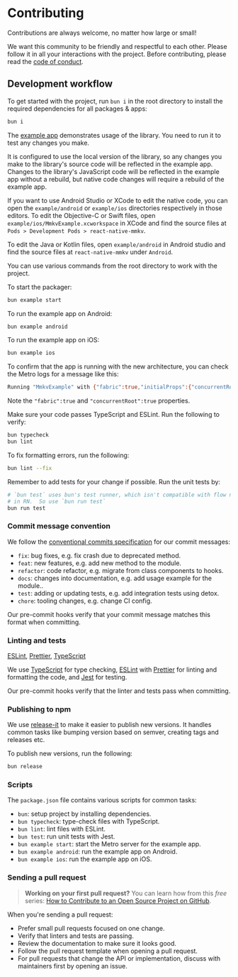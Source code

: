 # Contributing

Contributions are always welcome, no matter how large or small!

We want this community to be friendly and respectful to each other. Please follow it in all your interactions with the project. Before contributing, please read the [code of conduct](./CODE_OF_CONDUCT.md).

## Development workflow

To get started with the project, run `bun i` in the root directory to install the required dependencies for all packages & apps:

```sh
bun i
```

The [example app](/example/) demonstrates usage of the library. You need to run it to test any changes you make.

It is configured to use the local version of the library, so any changes you make to the library's source code will be reflected in the example app. Changes to the library's JavaScript code will be reflected in the example app without a rebuild, but native code changes will require a rebuild of the example app.

If you want to use Android Studio or XCode to edit the native code, you can open the `example/android` or `example/ios` directories respectively in those editors. To edit the Objective-C or Swift files, open `example/ios/MmkvExample.xcworkspace` in XCode and find the source files at `Pods > Development Pods > react-native-mmkv`.

To edit the Java or Kotlin files, open `example/android` in Android studio and find the source files at `react-native-mmkv` under `Android`.

You can use various commands from the root directory to work with the project.

To start the packager:

```sh
bun example start
```

To run the example app on Android:

```sh
bun example android
```

To run the example app on iOS:

```sh
bun example ios
```

To confirm that the app is running with the new architecture, you can check the Metro logs for a message like this:

```sh
Running "MmkvExample" with {"fabric":true,"initialProps":{"concurrentRoot":true},"rootTag":1}
```

Note the `"fabric":true` and `"concurrentRoot":true` properties.

Make sure your code passes TypeScript and ESLint. Run the following to verify:

```sh
bun typecheck
bun lint
```

To fix formatting errors, run the following:

```sh
bun lint --fix
```

Remember to add tests for your change if possible. Run the unit tests by:

```sh
# `bun test` uses bun's test runner, which isn't compatible with flow notation
# in RN.  So use `bun run test`
bun run test
```

### Commit message convention

We follow the [conventional commits specification](https://www.conventionalcommits.org/en) for our commit messages:

- `fix`: bug fixes, e.g. fix crash due to deprecated method.
- `feat`: new features, e.g. add new method to the module.
- `refactor`: code refactor, e.g. migrate from class components to hooks.
- `docs`: changes into documentation, e.g. add usage example for the module..
- `test`: adding or updating tests, e.g. add integration tests using detox.
- `chore`: tooling changes, e.g. change CI config.

Our pre-commit hooks verify that your commit message matches this format when committing.

### Linting and tests

[ESLint](https://eslint.org/), [Prettier](https://prettier.io/), [TypeScript](https://www.typescriptlang.org/)

We use [TypeScript](https://www.typescriptlang.org/) for type checking, [ESLint](https://eslint.org/) with [Prettier](https://prettier.io/) for linting and formatting the code, and [Jest](https://jestjs.io/) for testing.

Our pre-commit hooks verify that the linter and tests pass when committing.

### Publishing to npm

We use [release-it](https://github.com/release-it/release-it) to make it easier to publish new versions. It handles common tasks like bumping version based on semver, creating tags and releases etc.

To publish new versions, run the following:

```sh
bun release
```

### Scripts

The `package.json` file contains various scripts for common tasks:

- `bun`: setup project by installing dependencies.
- `bun typecheck`: type-check files with TypeScript.
- `bun lint`: lint files with ESLint.
- `bun test`: run unit tests with Jest.
- `bun example start`: start the Metro server for the example app.
- `bun example android`: run the example app on Android.
- `bun example ios`: run the example app on iOS.

### Sending a pull request

> **Working on your first pull request?** You can learn how from this _free_ series: [How to Contribute to an Open Source Project on GitHub](https://app.egghead.io/playlists/how-to-contribute-to-an-open-source-project-on-github).

When you're sending a pull request:

- Prefer small pull requests focused on one change.
- Verify that linters and tests are passing.
- Review the documentation to make sure it looks good.
- Follow the pull request template when opening a pull request.
- For pull requests that change the API or implementation, discuss with maintainers first by opening an issue.
